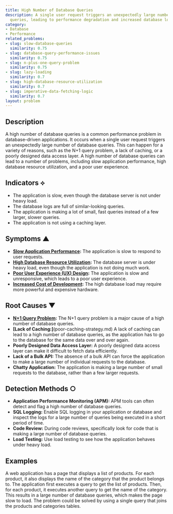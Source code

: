 ```yaml
---
title: High Number of Database Queries
description: A single user request triggers an unexpectedly large number of database
  queries, leading to performance degradation and increased database load.
category:
- Database
- Performance
related_problems:
- slug: slow-database-queries
  similarity: 0.75
- slug: database-query-performance-issues
  similarity: 0.75
- slug: n-plus-one-query-problem
  similarity: 0.75
- slug: lazy-loading
  similarity: 0.7
- slug: high-database-resource-utilization
  similarity: 0.7
- slug: imperative-data-fetching-logic
  similarity: 0.7
layout: problem
---
```


## Description
A high number of database queries is a common performance problem in database-driven applications. It occurs when a single user request triggers an unexpectedly large number of database queries. This can happen for a variety of reasons, such as the N+1 query problem, a lack of caching, or a poorly designed data access layer. A high number of database queries can lead to a number of problems, including slow application performance, high database resource utilization, and a poor user experience.

## Indicators ⟡
- The application is slow, even though the database server is not under heavy load.
- The database logs are full of similar-looking queries.
- The application is making a lot of small, fast queries instead of a few larger, slower queries.
- The application is not using a caching layer.

## Symptoms ▲
- **[Slow Application Performance](slow-application-performance.md):** The application is slow to respond to user requests.
- **[High Database Resource Utilization](high-database-resource-utilization.md):** The database server is under heavy load, even though the application is not doing much work.
- **[Poor User Experience (UX) Design](poor-user-experience-ux-design.md):** The application is slow and unresponsive, which leads to a poor user experience.
- **[Increased Cost of Development](increased-cost-of-development.md):** The high database load may require more powerful and expensive hardware.

## Root Causes ▼
- **[N+1 Query Problem](n-plus-one-query-problem.md):** The N+1 query problem is a major cause of a high number of database queries.
- **[Lack of Caching:]**(poor-caching-strategy.md) A lack of caching can lead to a high number of database queries, as the application has to go to the database for the same data over and over again.
- **Poorly Designed Data Access Layer:** A poorly designed data access layer can make it difficult to fetch data efficiently.
- **Lack of a Bulk API:** The absence of a bulk API can force the application to make a large number of individual requests to the database.
- **Chatty Application:** The application is making a large number of small requests to the database, rather than a few larger requests.

## Detection Methods ○
- **Application Performance Monitoring (APM):** APM tools can often detect and flag a high number of database queries.
- **SQL Logging:** Enable SQL logging in your application or database and inspect the logs for a large number of queries being executed in a short period of time.
- **Code Review:** During code reviews, specifically look for code that is making a large number of database queries.
- **Load Testing:** Use load testing to see how the application behaves under heavy load.

## Examples
A web application has a page that displays a list of products. For each product, it also displays the name of the category that the product belongs to. The application first executes a query to get the list of products. Then, for each product, it executes another query to get the name of the category. This results in a large number of database queries, which makes the page slow to load. The problem could be solved by using a single query that joins the products and categories tables.
